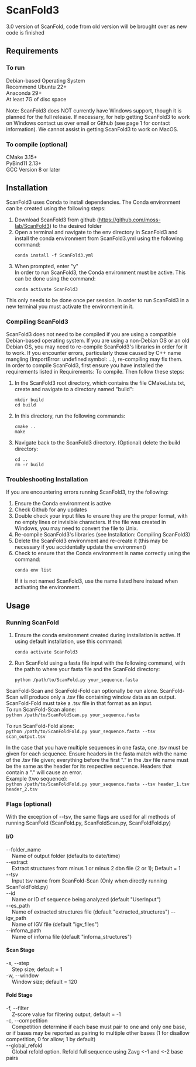 # ScanFold3   
3.0 version of ScanFold, code from old version will be brought over as new code is finished  

## Requirements    
### To run   
Debian-based Operating System   
	Recommend Ubuntu 22+   
Anaconda 29+   
At least 7G of disc space   

Note: ScanFold3 does NOT currently have Windows support, though it is planned for the full release. If necessary, for help getting ScanFold3 to work on Windows contact us over email or Github (see page 1 for contact information). We cannot assist in getting ScanFold3 to work on MacOS.    
### To compile (optional)   
CMake 3.15+  
PyBind11 2.13+   
GCC Version 8 or later   

## Installation   
ScanFold3 uses Conda to install dependencies. The Conda environment can be created using the following steps:   
1. Download ScanFold3 from github (https://github.com/moss-lab/ScanFold3) to the desired folder   
2. Open a terminal and navigate to the env directory in ScanFold3 and install the conda environment from ScanFold3.yml using the following command:   
	```
	conda install -f ScanFold3.yml
	```   
3. When prompted, enter "y"   
	In order to run ScanFold3, the Conda environment must be active. This can be done using the command:   
	```
	conda activate ScanFold3
	```   
This only needs to be done once per session. In order to run ScanFold3 in a new terminal you must activate the environment in it.   
### Compiling ScanFold3      
ScanFold3 does not need to be compiled if you are using a compatible Debian-based operating system. If you are using a non-Debian OS or an old Debian OS, you may need to re-compile ScanFold3's libraries in order for it to work. If you encounter errors, particularly those caused by C++ name mangling (ImportError: undefined symbol: ...), re-compiling may fix them.     
In order to compile ScanFold3, first ensure you have installed the requirements listed in Requirements: To compile. Then follow these steps:   
1. In the ScanFold3 root directory, which contains the file CMakeLists.txt, create and navigate to a directory named "build":   
	```
	mkdir build    
	cd build    
	```   
2. In this directory, run the following commands:   
	```
	cmake ..   
	make
	```   
3. Navigate back to the ScanFold3 directory. (Optional) delete the build directory:   
	```
	cd ..   
	rm -r build    
	```
 
### Troubleshooting Installation   
If you are encountering errors running ScanFold3, try the following:   
1. Ensure the Conda environment is active   
2. Check Github for any updates   
3. Double check your input files to ensure they are the proper format, with no empty lines or invisible characters. If the file was created in Windows, you may need to convert the file to Unix.    
4. Re-compile ScanFold3's libraries (see Installation: Compiling ScanFold3)   
5. Delete the ScanFold3 environment and re-create it (this may be necessary if you accidentally update the environment)   
6. Check to ensure that the Conda environment is name correctly using the command:   
	```
	conda env list
	```   
    If it is not named ScanFold3, use the name listed here instead when activating the environment.   
   
## Usage   
### Running ScanFold   
1. Ensure the conda environment created during installation is active. If using default installation, use this command:   
	```
	conda activate ScanFold3
	```   
2. Run ScanFold using a fasta file input with the following command, with the path to where your fasta file and the ScanFold directory:   
	```
	python /path/to/ScanFold.py your_sequence.fasta
	```   
	   
ScanFold-Scan and ScanFold-Fold can optionally be run alone. ScanFold-Scan will produce only a .tsv file containing window data as an output. ScanFold-Fold must take a .tsv file in that format as an input.    
To run ScanFold-Scan alone:   
	```
	python /path/to/ScanFoldScan.py your_sequence.fasta
	```   
 
To run ScanFold-Fold alone:   
	```
	python /path/to/ScanFoldFold.py your_sequence.fasta --tsv scan_output.tsv
	```   
 
In the case that you have multiple sequences in one fasta, one .tsv must be given for each sequence. Ensure headers in the fasta match with the name of the .tsv file given; everything before the first "." in the .tsv file name must be the same as the header for its respective sequence. Headers that contain a "." will cause an error.    
	Example (two sequence):   
	```
	python /path/to/ScanFoldFold.py your_sequence.fasta --tsv header_1.tsv header_2.tsv
	```   
   
### Flags (optional)    
With the exception of --tsv, the same flags are used for all methods of running ScanFold (ScanFold.py, ScanFoldScan.py, ScanFoldFold.py)  
#### I/O    

--folder_name  
&nbsp;&nbsp;&nbsp;&nbsp;Name of output folder (defaults to date/time)    
--extract    
&nbsp;&nbsp;&nbsp;&nbsp;Extract structures from minus 1 or minus 2 dbn file (2 or 1); Default = 1    
--tsv    
&nbsp;&nbsp;&nbsp;&nbsp;Input tsv name from ScanFold-Scan (Only when directly running ScanFoldFold.py)	    
--id    
&nbsp;&nbsp;&nbsp;&nbsp;Name or ID of sequence being analyzed (default "UserInput")    
--es_path    
&nbsp;&nbsp;&nbsp;&nbsp;Name of extracted structures file (default "extracted_structures") 
--igv_path    
&nbsp;&nbsp;&nbsp;&nbsp;Name of IGV file (default "igv_files")    
--inforna_path    
&nbsp;&nbsp;&nbsp;&nbsp;Name of inforna file (default "inforna_structures")    
#### Scan Stage    
-s, --step    
&nbsp;&nbsp;&nbsp;&nbsp;Step size; default = 1    
-w, --window    
&nbsp;&nbsp;&nbsp;&nbsp;Window size; default = 120    
#### Fold Stage    
-f, --filter    
&nbsp;&nbsp;&nbsp;&nbsp;Z-score value for filtering output, default = -1    
-c, --competition    
&nbsp;&nbsp;&nbsp;&nbsp;Competition determine if each base must pair to one and only one base, or if bases may be reported as pairing to multiple other bases (1 for disallow competition, 0 for allow; 1 by default)    
--global_refold    
&nbsp;&nbsp;&nbsp;&nbsp;Global refold option. Refold full sequence using Zavg <-1 and <-2 base pairs    


